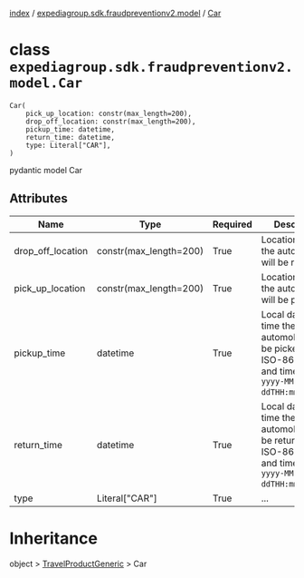 [index](index.md) / [expediagroup.sdk.fraudpreventionv2.model](expediagroup.sdk.fraudpreventionv2.model.md) / [Car](Car.md)
# class `expediagroup.sdk.fraudpreventionv2.model.Car`
```
Car(
    pick_up_location: constr(max_length=200),
    drop_off_location: constr(max_length=200),
    pickup_time: datetime,
    return_time: datetime,
    type: Literal["CAR"],
)
```

pydantic model Car



## Attributes
    
    
        
    
        
    
        
    
        
    
        
    

|        Name       |          Type          | Required |                                                    Description                                                     |
|-------------------|------------------------|----------|--------------------------------------------------------------------------------------------------------------------|
| drop_off_location | constr(max_length=200) |   True   |                                 Location at which the automobile will be returned.                                 |
|  pick_up_location | constr(max_length=200) |   True   |                                  Location where the automobile will be picked up.                                  |
|    pickup_time    |        datetime        |   True   | Local date and time the automobile will be picked-up, in ISO-8601 date and time format `yyyy-MM-ddTHH:mm:ss.SSSZ`. |
|    return_time    |        datetime        |   True   | Local date and time the automobile will be returned, in ISO-8601 date and time format `yyyy-MM-ddTHH:mm:ss.SSSZ`.  |
|        type       |     Literal["CAR"]     |   True   |                                                        ...                                                         |










# Inheritance
object > [TravelProductGeneric](TravelProductGeneric.md) > Car